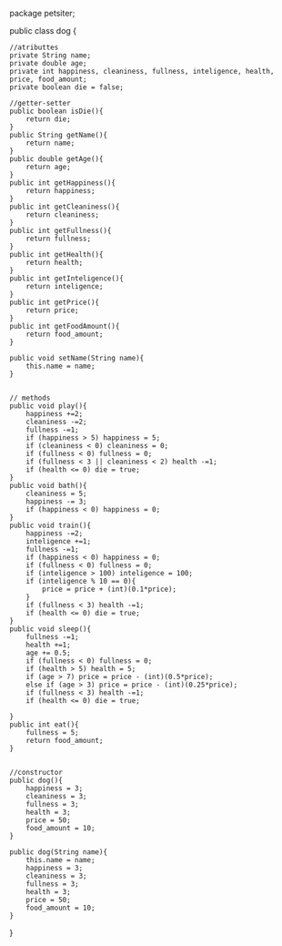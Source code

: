 package petsiter;



public class dog {

    //atributtes
    private String name;
    private double age;
    private int happiness, cleaniness, fullness, inteligence, health, price, food_amount;
    private boolean die = false;

    //getter-setter
    public boolean isDie(){
        return die;
    }
    public String getName(){
        return name;
    }
    public double getAge(){
        return age;
    }
    public int getHappiness(){
        return happiness;
    }
    public int getCleaniness(){
        return cleaniness;
    }
    public int getFullness(){
        return fullness;
    }
    public int getHealth(){
        return health;
    }
    public int getInteligence(){
        return inteligence;
    }
    public int getPrice(){
        return price;
    }
    public int getFoodAmount(){
        return food_amount;
    }

    public void setName(String name){
        this.name = name;
    }
    

    // methods
    public void play(){
        happiness +=2;
        cleaniness -=2;
        fullness -=1;
        if (happiness > 5) happiness = 5;
        if (cleaniness < 0) cleaniness = 0;
        if (fullness < 0) fullness = 0; 
        if (fullness < 3 || cleaniness < 2) health -=1;
        if (health <= 0) die = true;
    }
    public void bath(){
        cleaniness = 5;
        happiness -= 3;
        if (happiness < 0) happiness = 0;
    }
    public void train(){
        happiness -=2;
        inteligence +=1;
        fullness -=1;
        if (happiness < 0) happiness = 0;
        if (fullness < 0) fullness = 0;
        if (inteligence > 100) inteligence = 100;
        if (inteligence % 10 == 0){
            price = price + (int)(0.1*price);
        }
        if (fullness < 3) health -=1;
        if (health <= 0) die = true;
    }
    public void sleep(){
        fullness -=1;
        health +=1;
        age += 0.5;
        if (fullness < 0) fullness = 0;
        if (health > 5) health = 5;
        if (age > 7) price = price - (int)(0.5*price);
        else if (age > 3) price = price - (int)(0.25*price);
        if (fullness < 3) health -=1;
        if (health <= 0) die = true;

    }
    public int eat(){
        fullness = 5;
        return food_amount;
    }


    //constructor
    public dog(){
        happiness = 3;
        cleaniness = 3;
        fullness = 3;
        health = 3;
        price = 50;
        food_amount = 10;
    }

    public dog(String name){
        this.name = name;
        happiness = 3;
        cleaniness = 3;
        fullness = 3;
        health = 3;
        price = 50;
        food_amount = 10;
    }

}

